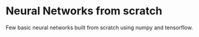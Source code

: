 # Neural Networks from scratch
Few basic neural networks built from scratch using numpy and tensorflow. 
